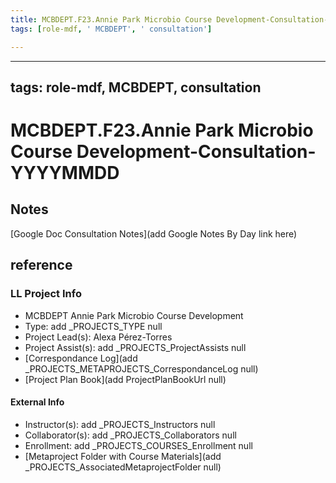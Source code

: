 ```yaml
---
title: MCBDEPT.F23.Annie Park Microbio Course Development-Consultation-YYYYMMDD
tags: [role-mdf, ' MCBDEPT', ' consultation']

---
```


---
tags: role-mdf, MCBDEPT, consultation
---
# MCBDEPT.F23.Annie Park Microbio Course Development-Consultation-YYYYMMDD

## Notes
[Google Doc Consultation Notes](add Google Notes By Day link here)

## reference
### LL Project Info
* MCBDEPT Annie Park Microbio Course Development
* Type: add _PROJECTS_TYPE null
* Project Lead(s): Alexa  Pérez-Torres 
* Project Assist(s): add _PROJECTS_ProjectAssists null
* [Correspondance Log](add _PROJECTS_METAPROJECTS_CorrespondanceLog null)
* [Project Plan Book](add ProjectPlanBookUrl null)

#### External Info
* Instructor(s): add _PROJECTS_Instructors null
* Collaborator(s): add _PROJECTS_Collaborators null
* Enrollment: add _PROJECTS_COURSES_Enrollment null
* [Metaproject Folder with Course Materials](add _PROJECTS_AssociatedMetaprojectFolder null)
